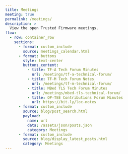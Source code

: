 ```yaml
---
title: Meetings
meeting: true
permalink: /meetings/
description: >
  View the open Trusted Firmware meetings.
flow:
  - row: container_row
    sections:
      - format: custom_include
        source: meetings_calendar.html
      - format: buttons
        style: text-center
        buttons_content:
          - title: TF-A Tech Forum Minutes
            url: /meetings/tf-a-technical-forum/
          - title: TF-M Tech Forum Notes
            url: /meetings/tf-m-technical-forum/
          - title: MBed TLS Tech Forum Minutes
            url: /meetings/mbed-tls-technical-forum/
          - title: OP-TEE Contributions Forum Minutes
            url: https://bit.ly/loc-notes
      - format: custom_include
        source: blog/post_search.html
        payload:
          name: url
          data: /assets/json/posts.json
          category: Meetings
      - format: custom_include
        source: blog/display_latest_posts.html
        category: Meetings
---
```

